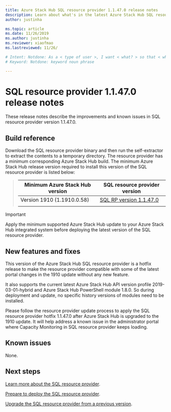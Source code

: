 ```yaml
---
title: Azure Stack Hub SQL resource provider 1.1.47.0 release notes 
description: Learn about what's in the latest Azure Stack Hub SQL resource provider update, including any known issues and where to download it.
author: justinha

ms.topic: article
ms.date: 11/26/2019
ms.author: justinha
ms.reviewer: xiaofmao
ms.lastreviewed: 11/26/

# Intent: Notdone: As a < type of user >, I want < what? > so that < why? >
# Keyword: Notdone: keyword noun phrase

---
```



# SQL resource provider 1.1.47.0 release notes

These release notes describe the improvements and known issues in SQL resource provider version 1.1.47.0.

## Build reference
Download the SQL resource provider binary and then run the self-extractor to extract the contents to a temporary directory. The resource provider has a minimum corresponding Azure Stack Hub build. The minimum Azure Stack Hub release version required to install this version of the SQL resource provider is listed below:

> |Minimum Azure Stack Hub version|SQL resource provider version|
> |-----|-----|
> |Version 1910 (1.1910.0.58)|[SQL RP version 1.1.47.0](https://aka.ms/azurestacksqlrp11470)|  
> |     |     |

> [!IMPORTANT]
> Apply the minimum supported Azure Stack Hub update to your Azure Stack Hub integrated system before deploying the latest version of the SQL resource provider.

## New features and fixes

This version of the Azure Stack Hub SQL resource provider is a hotfix release to make the resource provider compatible with some of the latest portal changes in the 1910 update without any new feature.

It also supports the current latest Azure Stack Hub API version profile 2019-03-01-hybrid and Azure Stack Hub PowerShell module 1.8.0. So during deployment and update, no specific history versions of modules need to be installed.

Please follow the resource provider update process to apply the SQL resource provider hotfix 1.1.47.0 after Azure Stack Hub is upgraded to the 1910 update. It will help address a known issue in the administrator portal where Capacity Monitoring in SQL resource provider keeps loading.

## Known issues

None.

## Next steps
[Learn more about the SQL resource provider](azure-stack-sql-resource-provider.md).

[Prepare to deploy the SQL resource provider](azure-stack-sql-resource-provider-deploy.md#prerequisites).

[Upgrade the SQL resource provider from a previous version](azure-stack-sql-resource-provider-update.md). 
